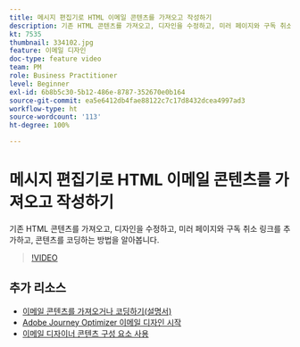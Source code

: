 ```yaml
---
title: 메시지 편집기로 HTML 이메일 콘텐츠를 가져오고 작성하기
description: 기존 HTML 콘텐츠를 가져오고, 디자인을 수정하고, 미러 페이지와 구독 취소 링크를 추가하고, 콘텐츠를 코딩하는 방법을 알아봅니다.
kt: 7535
thumbnail: 334102.jpg
feature: 이메일 디자인
doc-type: feature video
team: PM
role: Business Practitioner
level: Beginner
exl-id: 6b8b5c30-5b12-486e-8787-352670e0b164
source-git-commit: ea5e6412db4fae88122c7c17d8432dcea4997ad3
workflow-type: ht
source-wordcount: '113'
ht-degree: 100%

---
```


# 메시지 편집기로 HTML 이메일 콘텐츠를 가져오고 작성하기

기존 HTML 콘텐츠를 가져오고, 디자인을 수정하고, 미러 페이지와 구독 취소 링크를 추가하고, 콘텐츠를 코딩하는 방법을 알아봅니다.

>[!VIDEO](https://video.tv.adobe.com/v/334102?quality=12)

## 추가 리소스

* [이메일 콘텐츠를 가져오거나 코딩하기(설명서)](https://experienceleague.adobe.com/docs/journey-optimizer/using/create-messages/email-designer/existing-content.html?lang=ko)
* [Adobe Journey Optimizer 이메일 디자인 시작](https://experienceleague.adobe.com/docs/journey-optimizer/using/create-messages/email-designer/design-emails.html?lang=ko)
* [이메일 디자이너 콘텐츠 구성 요소 사용](https://experienceleague.adobe.com/docs/journey-optimizer/using/create-messages/email-designer/design-emails.html?lang=ko)
